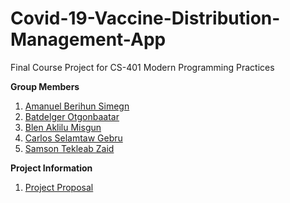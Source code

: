# Covid-19-Vaccine-Distribution-Management-App

Final Course Project for CS-401 Modern Programming Practices


**Group Members**

 1. [Amanuel Berihun Simegn](https://github.com/amanuelbsimegn)
 2. [Batdelger Otgonbaatar](https://github.com/batdelger)
 3. [Blen Aklilu Misgun](https://github.com/beeaklilu)
 4. [Carlos Selamtaw Gebru](https://github.com/selamtaw)
 5. [Samson Tekleab Zaid](https://github.com/JaCkIsO)

**Project Information** 
 1. [Project Proposal](https://mum0-my.sharepoint.com/:w:/g/personal/cgebru_miu_edu/EbS-OSSfh1ZJhTZfeIPYfVgBZ4xS_AbA3exICboqVr9MBA?e=H3iZgy)


